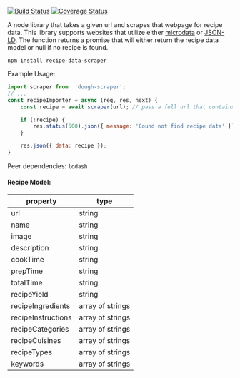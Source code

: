 [![Build Status](https://travis-ci.com/thelifenadine/dough-scraper.svg?branch=master)](https://travis-ci.com/thelifenadine/dough-scraper) [![Coverage Status](https://coveralls.io/repos/github/thelifenadine/dough-scraper/badge.svg?branch=master)](https://coveralls.io/github/thelifenadine/dough-scraper?branch=master)


A node library that takes a given url and scrapes that webpage for recipe data. This library supports websites that utilize either [microdata](https://schema.org/Recipe) or [JSON-LD](https://developers.google.com/search/docs/data-types/recipe). The function returns a promise that will either return the recipe data model or null if no recipe is found.
```
npm install recipe-data-scraper
```

Example Usage:
```javascript
import scraper from  'dough-scraper';
// ...
const recipeImporter = async (req, res, next) {
    const recipe = await scraper(url); // pass a full url that contains a recipe

    if (!recipe) {
        res.status(500).json({ message: 'Cound not find recipe data' });
    }

    res.json({ data: recipe });
}

```
Peer dependencies: `lodash`


#### Recipe Model:
| property | type |
| ----------- | ----------- |
| url | string |
| name | string |
| image | string |
| description | string |
| cookTime | string |
| prepTime | string |
| totalTime | string |
| recipeYield | string |
| recipeIngredients | array of strings |
| recipeInstructions | array of strings |
| recipeCategories | array of strings |
| recipeCuisines | array of strings |
| recipeTypes | array of strings |
| keywords | array of strings |
